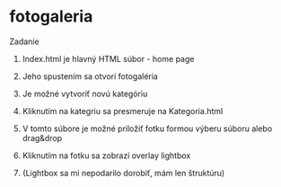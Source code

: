 # fotogaleria
Zadanie 


1.  Index.html je hlavný HTML súbor - home page

2.  Jeho spustením sa otvorí fotogaléria

3.  Je možné vytvoriť novú kategóriu

4.  Kliknutím na kategriu sa presmeruje na Kategoria.html

5.  V tomto súbore je možné priložiť fotku formou výberu súboru alebo drag&drop

6.  Kliknutím na fotku sa zobrazí overlay lightbox

7.  (Lightbox sa mi nepodarilo dorobiť, mám len štruktúru)
